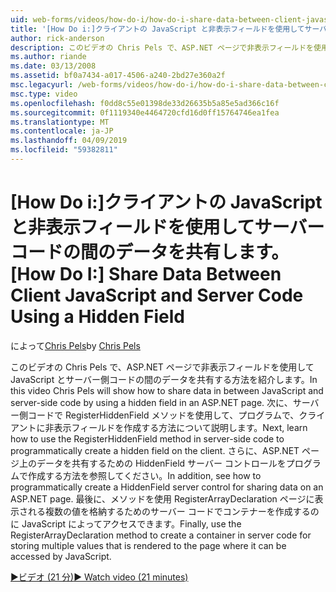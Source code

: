 ```yaml
---
uid: web-forms/videos/how-do-i/how-do-i-share-data-between-client-javascript-and-server-code-using-a-hidden-field
title: '[How Do i:]クライアントの JavaScript と非表示フィールドを使用してサーバー コード間でデータの共有 |Microsoft Docs'
author: rick-anderson
description: このビデオの Chris Pels で、ASP.NET ページで非表示フィールドを使用して JavaScript とサーバー側コードの間のデータを共有する方法を紹介します。 次に、について説明しますどの t.。
ms.author: riande
ms.date: 03/13/2008
ms.assetid: bf0a7434-a017-4506-a240-2bd27e360a2f
msc.legacyurl: /web-forms/videos/how-do-i/how-do-i-share-data-between-client-javascript-and-server-code-using-a-hidden-field
msc.type: video
ms.openlocfilehash: f0dd8c55e01398de33d26635b5a85e5ad366c16f
ms.sourcegitcommit: 0f1119340e4464720cfd16d0ff15764746ea1fea
ms.translationtype: MT
ms.contentlocale: ja-JP
ms.lasthandoff: 04/09/2019
ms.locfileid: "59382811"
---
```

# <a name="how-do-i-share-data-between-client-javascript-and-server-code-using-a-hidden-field"></a><span data-ttu-id="cb135-104">[How Do i:]クライアントの JavaScript と非表示フィールドを使用してサーバー コードの間のデータを共有します。</span><span class="sxs-lookup"><span data-stu-id="cb135-104">[How Do I:] Share Data Between Client JavaScript and Server Code Using a Hidden Field</span></span>

<span data-ttu-id="cb135-105">によって[Chris Pels](https://twitter.com/chrispels)</span><span class="sxs-lookup"><span data-stu-id="cb135-105">by [Chris Pels](https://twitter.com/chrispels)</span></span>

<span data-ttu-id="cb135-106">このビデオの Chris Pels で、ASP.NET ページで非表示フィールドを使用して JavaScript とサーバー側コードの間のデータを共有する方法を紹介します。</span><span class="sxs-lookup"><span data-stu-id="cb135-106">In this video Chris Pels will show how to share data in between JavaScript and server-side code by using a hidden field in an ASP.NET page.</span></span> <span data-ttu-id="cb135-107">次に、サーバー側コードで RegisterHiddenField メソッドを使用して、プログラムで、クライアントに非表示フィールドを作成する方法について説明します。</span><span class="sxs-lookup"><span data-stu-id="cb135-107">Next, learn how to use the RegisterHiddenField method in server-side code to programmatically create a hidden field on the client.</span></span> <span data-ttu-id="cb135-108">さらに、ASP.NET ページ上のデータを共有するための HiddenField サーバー コントロールをプログラムで作成する方法を参照してください。</span><span class="sxs-lookup"><span data-stu-id="cb135-108">In addition, see how to programmatically create a HiddenField server control for sharing data on an ASP.NET page.</span></span> <span data-ttu-id="cb135-109">最後に、メソッドを使用 RegisterArrayDeclaration ページに表示される複数の値を格納するためのサーバー コードでコンテナーを作成するのに JavaScript によってアクセスできます。</span><span class="sxs-lookup"><span data-stu-id="cb135-109">Finally, use the RegisterArrayDeclaration method to create a container in server code for storing multiple values that is rendered to the page where it can be accessed by JavaScript.</span></span>

[<span data-ttu-id="cb135-110">&#9654;ビデオ (21 分)</span><span class="sxs-lookup"><span data-stu-id="cb135-110">&#9654; Watch video (21 minutes)</span></span>](https://channel9.msdn.com/Blogs/ASP-NET-Site-Videos/how-do-i-share-data-between-client-javascript-and-server-code-using-a-hidden-field)
